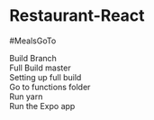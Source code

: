 # Restaurant-React
#MealsGoTo<br>

Build	Branch<br>
Full Build	master<br>
Setting up full build<br>
Go to functions folder<br>
Run yarn<br>
Run the Expo app<br>
